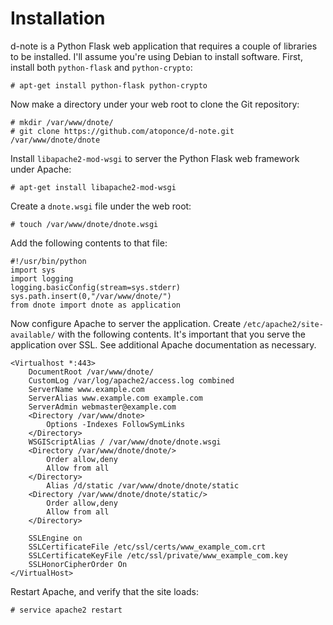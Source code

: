 Installation
============

d-note is a Python Flask web application that requires a couple of libraries to
be installed. I'll assume you're using Debian to install software. First,
install both `python-flask` and `python-crypto`:

    # apt-get install python-flask python-crypto

Now make a directory under your web root to clone the Git repository:

    # mkdir /var/www/dnote/
    # git clone https://github.com/atoponce/d-note.git /var/www/dnote/dnote

Install `libapache2-mod-wsgi` to server the Python Flask web framework under
Apache:

    # apt-get install libapache2-mod-wsgi

Create a `dnote.wsgi` file under the web root:

    # touch /var/www/dnote/dnote.wsgi

Add the following contents to that file:

    #!/usr/bin/python
    import sys
    import logging
    logging.basicConfig(stream=sys.stderr)
    sys.path.insert(0,"/var/www/dnote/")
    from dnote import dnote as application
 
Now configure Apache to server the application. Create
`/etc/apache2/site-available/` with the following contents. It's important that
you serve the application over SSL. See additional Apache documentation as
necessary.

    <Virtualhost *:443>
        DocumentRoot /var/www/dnote/
        CustomLog /var/log/apache2/access.log combined
        ServerName www.example.com
        ServerAlias www.example.com example.com
        ServerAdmin webmaster@example.com
        <Directory /var/www/dnote>
            Options -Indexes FollowSymLinks
        </Directory>
        WSGIScriptAlias / /var/www/dnote/dnote.wsgi
        <Directory /var/www/dnote/dnote/>
            Order allow,deny
            Allow from all
        </Directory>
            Alias /d/static /var/www/dnote/dnote/static
        <Directory /var/www/dnote/dnote/static/>
            Order allow,deny
            Allow from all
        </Directory>

        SSLEngine on
        SSLCertificateFile /etc/ssl/certs/www_example_com.crt
        SSLCertificateKeyFile /etc/ssl/private/www_example_com.key
        SSLHonorCipherOrder On
    </VirtualHost>

Restart Apache, and verify that the site loads:

    # service apache2 restart

